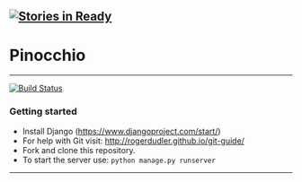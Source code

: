 [![Stories in Ready](https://badge.waffle.io/teampinocchio/pinocchio.png?label=ready&title=Ready)](https://waffle.io/teampinocchio/pinocchio)
-------------
# Pinocchio
-------------
[![Build Status](https://travis-ci.org/teampinocchio/pinocchio.svg?branch=master)](https://travis-ci.org/teampinocchio/pinocchio)

### Getting started
- Install Django (https://www.djangoproject.com/start/)
- For help with Git visit: http://rogerdudler.github.io/git-guide/
- Fork and clone this repository.
- To start the server use: `python manage.py runserver`

-------------
